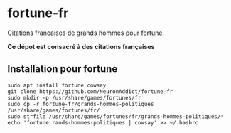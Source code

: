 # fortune-fr
Citations francaises de grands hommes pour fortune.

**Ce dépot est consacré à des citations françaises**

## Installation pour fortune

```
sudo apt install fortune cowsay
git clone https://github.com/NeuronAddict/fortune-fr
sudo mkdir -p /usr/share/games/fortunes/fr
sudo cp -r fortune-fr/grands-hommes-politiques /usr/share/games/fortunes/fr/
sudo strfile /usr/share/games/fortunes/fr/grands-hommes-politiques/*
echo 'fortune rands-hommes-politiques | cowsay' >> ~/.bashrc
```
